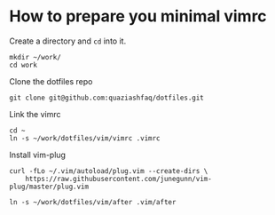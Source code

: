 # How to prepare you minimal vimrc

Create a directory and `cd` into it.
```
mkdir ~/work/
cd work
```

Clone the dotfiles repo
```
git clone git@github.com:quaziashfaq/dotfiles.git
```

Link the vimrc
```
cd ~
ln -s ~/work/dotfiles/vim/vimrc .vimrc
```

Install vim-plug
```
curl -fLo ~/.vim/autoload/plug.vim --create-dirs \
    https://raw.githubusercontent.com/junegunn/vim-plug/master/plug.vim
```

```
ln -s ~/work/dotfiles/vim/after .vim/after
```
